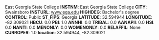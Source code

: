 
East Georgia State College
**INSTNM**: East Georgia State College
**CITY**: Swainsboro
**INSTURL**: www.ega.edu
**HIGHDEG**: Bachelor's degree
**CONTROL**: Public
**ST_FIPS**: Georgia
**LATITUDE**: 32.594944
**LONGITUDE**: -82.309021
**HBCU**: 0.0
**PBI**: 1.0
**ANNHI**: 0.0
**TRIBAL**: 0.0
**AANAPII**: 0.0
**HSI**: 0.0
**NANTI**: 0.0
**MENONLY**: 0.0
**WOMENONLY**: 0.0
**RELAFFIL**: None
**CURROPER**: 1.0
**location**: 32.594944, -82.309021